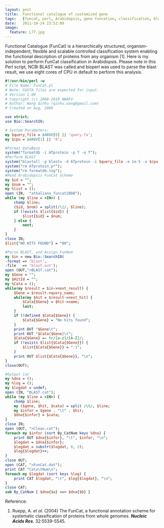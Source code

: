 ```yaml
---
layout:	post
title:	Functional catalogue of customized gene
tags:	[funcat, perl, Arabidopsis, gene funcation, classification, blast]
date:	2011-10-24 23:52:09
image:
  feature: L77.jpg
---
```


Functional Catalogue (FunCat) is a hierarchically structured, organism-independent, flexible and scalable controlled classification system enabling the functional description of proteins from any organism [1]. Here is my solution to perform FunCat classification in Arabidopsis. Please note in this Perl script, NCBI BLAST was called and bioperl was used to parse the blast result, we use eight cores of CPU in default to perform this analysis.

``` perl
#!/usr/bin/perl -w
# File Name: FunCat.pl
# Note: FASTA files are expected for input.
# Version 1.00
# Copyright (c) 2008-2010 NWAFU
# Author: Wang Qinhu (qinhu.wang@gmail.com)
# Created on Aug, 2008

use strict;
use Bio::SearchIO;

# System Parameters:
my $query_file = $ARGV[0] || 'query.fa';
my $cpu = $ARGV[1] || '8';

#Format DataBase
system("formatdb -i ATprotein -p T -o T");
#Perform BLAST
system("blastall -p blastx -d ATprotein -i $query_file -e 1e-5 -a $cpu -b 2 -o blast.out");
system("rm ATprotein.p*");
system("rm formatdb.log");
#Read Arabidopsis FunCat Scheme
my $id = "";
my $num = "";
my %list = ();
open (IN,  "athaliana_funcat2008");
while (my $line = <IN>) {
	chomp $line;
	($id, $num) = split(/\|/, $line);
	if (!exists $list{$id}) {
		$list{$id} = $num;
	} else {
		next;
	}
}
close IN;
$list{"NO HITS FOUND"} = "00";

#Parse BLAST, and Assign FunNum
my $in = new Bio::SearchIO(
-format => 'blast',
-file   => 'blast.out');
open (OUT,">BLAST.cat");
my $Gene = "";
my $HitId = "";
my %Cata = ();
while(my $result = $in->next_result) {
	$Gene = $result->query_name;
	while(my $hit = $result->next_hit) {
		$Cata{$Gene} = $hit->name;
		last;
	}
	if (!defined $Cata{$Gene}) {
		$Cata{$Gene} = "No hits found";
	}
	print OUT "$Gene\t";
	print OUT "$Cata{$Gene}\t";
	$Cata{$Gene} =~ tr/[a-z]/[A-Z]/;
	if (!exists $list{$Cata{$Gene}}) {
		$list{$Cata{$Gene}} = "-1";
	}
	print OUT $list{$Cata{$Gene}}, "\n";
}
close(OUT);

#Output Cat
my %dna = ();
my %log = ();
my $logdat = undef;
open (IN, "BLAST.cat");
while (my $line = <IN>) {
	chomp $line;
	my ($gene, $hit, $cata) = split /\t/, $line;
	my $infor = $gene . "\t" . $hit;
	$dna{$infor} = $cata;
}
close IN;
open (OUT, ">Clean.cat");
foreach my $infor (sort By_CatNum keys %dna) {
	print OUT $dna{$infor}, "\t", $infor, "\n";
	$logdat = $dna{$infor};
	$logdat = substr($logdat, 0, 2);
	$log{$logdat}++;
}
close OUT;
open (CAT, ">FunCat.dat");
print CAT "Cata\tNum\n";
foreach my $logdat (sort keys %log) {
	print CAT $logdat, "\t", $log{$logdat}, "\n";
}
close CAT;
sub By_CatNum { $dna{$a} <=> $dna{$b} }
```

Reference:  
1. Ruepp, A. *et al.* (2004) The FunCat, a functional annotation scheme for systematic classification of proteins from whole genomes. ***Nucleic Acids Res***. 32:5539-5545.
